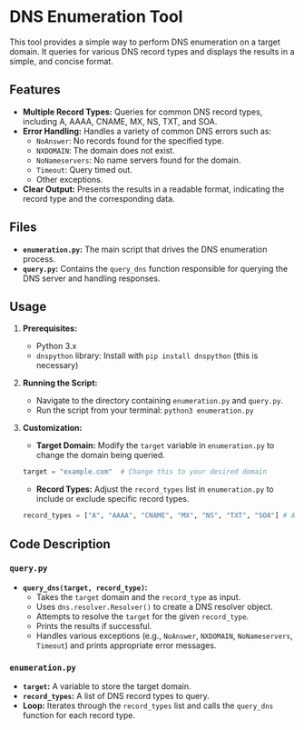 # DNS Enumeration Tool

This tool provides a simple way to perform DNS enumeration on a target domain. It queries for various DNS record types and displays the results in a simple, and concise format.

## Features

*   **Multiple Record Types:** Queries for common DNS record types, including A, AAAA, CNAME, MX, NS, TXT, and SOA.
*   **Error Handling:** Handles a variety of common DNS errors such as:
    *   `NoAnswer`: No records found for the specified type.
    *   `NXDOMAIN`: The domain does not exist.
    *   `NoNameservers`: No name servers found for the domain.
    *   `Timeout`: Query timed out.
    * Other exceptions.
*   **Clear Output:** Presents the results in a readable format, indicating the record type and the corresponding data.

## Files

*   **`enumeration.py`:** The main script that drives the DNS enumeration process.
*   **`query.py`:** Contains the `query_dns` function responsible for querying the DNS server and handling responses.

## Usage

1.  **Prerequisites:**
    *   Python 3.x
    *   `dnspython` library: Install with `pip install dnspython` (this is necessary)

2.  **Running the Script:**

    *   Navigate to the directory containing `enumeration.py` and `query.py`.
    *   Run the script from your terminal: `python3 enumeration.py`

3.  **Customization:**

    *   **Target Domain:** Modify the `target` variable in `enumeration.py` to change the domain being queried.
    ```python
    target = "example.com"  # Change this to your desired domain
    ```
    *   **Record Types:** Adjust the `record_types` list in `enumeration.py` to include or exclude specific record types.
    ```python
    record_types = ["A", "AAAA", "CNAME", "MX", "NS", "TXT", "SOA"] # Add or remove record types
    ```

## Code Description

### `query.py`

*   **`query_dns(target, record_type)`:**
    *   Takes the `target` domain and the `record_type` as input.
    *   Uses `dns.resolver.Resolver()` to create a DNS resolver object.
    *   Attempts to resolve the `target` for the given `record_type`.
    *   Prints the results if successful.
    *   Handles various exceptions (e.g., `NoAnswer`, `NXDOMAIN`, `NoNameservers`, `Timeout`) and prints appropriate error messages.

### `enumeration.py`

*   **`target`:** A variable to store the target domain.
*   **`record_types`:** A list of DNS record types to query.
*   **Loop:** Iterates through the `record_types` list and calls the `query_dns` function for each record type.


